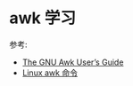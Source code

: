 # awk 学习

参考:
* [The GNU Awk User’s Guide](http://www.gnu.org/software/gawk/manual/gawk.html)
* [Linux awk 命令](http://www.runoob.com/linux/linux-comm-awk.html)
